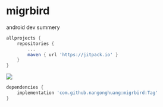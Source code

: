 # migrbird
android dev summery

```groovy
allprojects {
    repositories {
        ...
        maven { url 'https://jitpack.io' }
    }
}
```

[![](https://jitpack.io/v/nangonghuang/migrbird.svg)](https://jitpack.io/#nangonghuang/migrbird)
```groovy
dependencies {
    implementation 'com.github.nangonghuang:migrbird:Tag'
}
```